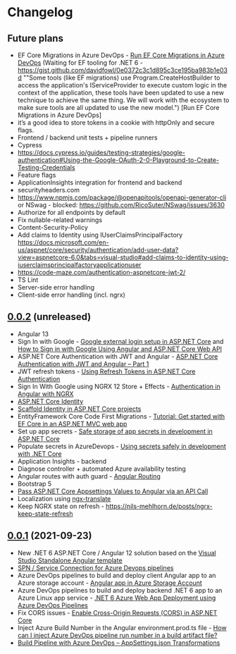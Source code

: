 # Changelog

## Future plans
- EF Core Migrations in Azure DevOps - [Run EF Core Migrations in Azure DevOps](https://dotnetthoughts.net/run-ef-core-migrations-in-azure-devops/) (Waiting for EF tooling for .NET 6 - https://gist.github.com/davidfowl/0e0372c3c1d895c3ce195ba983b1e03d ""Some tools (like EF migrations) use Program.CreateHostBuilder to access the application's IServiceProvider to execute custom logic in the context of the application, these tools have been updated to use a new technique to achieve the same thing. We will work with the ecosystem to make sure tools are all updated to use the new model.") [Run EF Core Migrations in Azure DevOps]
- it’s a good idea to store tokens in a cookie with httpOnly and secure flags.
- Frontend / backend unit tests + pipeline runners
- Cypress
- https://docs.cypress.io/guides/testing-strategies/google-authentication#Using-the-Google-OAuth-2-0-Playground-to-Create-Testing-Credentials
- Feature flags
- ApplicationInsights integration for frontend and backend
- securityheaders.com 
- https://www.npmjs.com/package/@openapitools/openapi-generator-cli   or  NSwag - blocked: https://github.com/RicoSuter/NSwag/issues/3630
- Authorize for all endpoints by default
- Fix nullable-related warnings
- Content-Security-Policy
- Add claims to Identity using IUserClaimsPrincipalFactory<ApplicationUser> https://docs.microsoft.com/en-us/aspnet/core/security/authentication/add-user-data?view=aspnetcore-6.0&tabs=visual-studio#add-claims-to-identity-using-iuserclaimsprincipalfactoryapplicationuser
- https://code-maze.com/authentication-aspnetcore-jwt-2/
- TS Lint
- Server-side error handling
- Client-side error handling (incl. ngrx)

## [0.0.2](https://github.com/dopoto/TheMenu/compare/0.0.1...0.0.2) (unreleased)
- Angular 13
- Sign In with Google - [Google external login setup in ASP.NET Core](https://docs.microsoft.com/en-us/aspnet/core/security/authentication/social/google-logins?view=aspnetcore-5.0) and [How to Sign in with Google Using Angular and ASP.NET Core Web API](https://code-maze.com/how-to-sign-in-with-google-angular-aspnet-webapi/)
- ASP<span>.NET</span> Core Authentication with JWT and Angular - [ASP.NET Core Authentication with JWT and Angular – Part 1](https://code-maze.com/authentication-aspnetcore-jwt-1/)
- JWT refresh tokens - [Using Refresh Tokens in ASP.NET Core Authentication](https://code-maze.com/using-refresh-tokens-in-asp-net-core-authentication/)
- Sign In With Google using NGRX 12 Store + Effects - [Authentication in Angular with NGRX](https://mherman.org/blog/authentication-in-angular-with-ngrx/)
- [ASP.NET Core Identity](https://docs.microsoft.com/en-us/aspnet/core/security/authentication/scaffold-identity?view=aspnetcore-6.0&tabs=visual-studio#scaffold-identity-into-a-razor-project-without-existing-authorization)
- [Scaffold Identity in ASP.NET Core projects](https://docs.microsoft.com/en-us/aspnet/core/security/authentication/scaffold-identity?view=aspnetcore-6.0&tabs=visual-studio#scaffold-identity-into-a-razor-project-without-existing-authorization)
- EntityFramework Core Code First Migrations - [Tutorial: Get started with EF Core in an ASP.NET MVC web app](https://docs.microsoft.com/en-us/aspnet/core/data/ef-mvc/intro?view=aspnetcore-6.0)
- Set up app secrets - [Safe storage of app secrets in development in ASP.NET Core](https://docs.microsoft.com/en-us/aspnet/core/security/app-secrets?view=aspnetcore-6.0&tabs=windows#enable-secret-storage)
- Populate secrets in AzureDevops - [Using secrets safely in development with .NET Core](https://samlearnsazure.blog/2020/06/17/using-secrets-safely-in-development-with-net-core/)
- Application Insights - backend
- Diagnose controller + automated Azure availability testing
- Angular routes with auth guard - [Angular Routing](https://angular.io/guide/router)
- Bootstrap 5
- [Pass ASP.NET Core Appsettings Values to Angular via an API Call](https://elanderson.net/2018/05/pass-asp-net-core-appsettings-values-to-angular-via-an-api-call/)
- Localization using [ngx-translate](https://www.npmjs.com/package/@ngx-translate/core)
- Keep NGRX state on refresh - https://nils-mehlhorn.de/posts/ngrx-keep-state-refresh


## [0.0.1](https://github.com/dopoto/TheMenu/releases/tag/0.0.1) (2021-09-23)
- New .NET 6 ASP<span>.NET</span> Core / Angular 12 solution based on the [Visual Studio Standalone Angular template](https://docs.microsoft.com/en-us/visualstudio/javascript/tutorial-asp-net-core-with-angular?view=vs-2022)
- [SPN / Service Connection for Azure Devops pipelines](https://subhankarsarkar.com/simple-way-to-create-spn-and-service-connection-for-azure-devops-pipelines/)
- Azure DevOps pipelines to build and deploy client Angular app to an Azure storage account - [Angular app in Azure Storage Account](https://ppolyzos.com/2019/01/18/publish-an-angular-web-app-to-azure-using-github-azuredevops-azure-storage-account/)
- Azure DevOps pipelines to build and deploy backend .NET 6 app to an Azure Linux app service - [.NET 6 Azure Web App Deployment using Azure DevOps Pipelines](https://subhankarsarkar.com/dot-net6-azure-web-app-deployment-using-azure-devops-pipeline/)
- Fix CORS issues - [Enable Cross-Origin Requests (CORS) in ASP.NET Core](https://docs.microsoft.com/en-us/aspnet/core/security/cors?view=aspnetcore-6.0)
- Inject Azure Build Number in the Angular environment.prod.ts file - [How can I inject Azure DevOps pipeline run number in a build artifact file?](https://stackoverflow.com/questions/69278412/how-can-i-inject-azure-devops-pipeline-run-number-in-a-build-artifact-file)
- [Build Pipeline with Azure DevOps – AppSettings.json Transformations](https://adilraza.ie/2-build-pipeline-with-azure-devops-appsettings-json-transformations/)